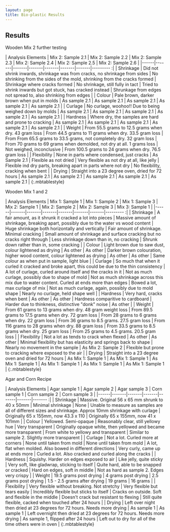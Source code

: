 ```yaml
---
layout: page
title: Bio-plastic Results
---
```

## Results

 Wooden Mix 2 further testing
  
| Analysis Elements | Mix 2: Sample 2.1 | Mix 2: Sample 2.2 | Mix 2: Sample 2.3 | Mix 2: Sample 2.4 | Mix 2: Sample 2.5 | Mix 2: Sample 2.6 |
|------|-------|-------|-------|-------|-------|-------|--------- :|
| Shrinkage | Did not shrink inwards, shrinkage was from cracks, no shrinkage from sides | No shrinking from the sides of the mold, shrinking from the cracks formed | Shrinkage where cracks formed | No shrinkage, still fully in tact | Tried to shrink inwards but got stuck, has cracked instead | Shrunkage from edges not spread to, also shrinking from edges |
| Colour | Pale brown, darker brown when put in molds | As sample 2.1 | As sample 2.1 | As sample 2.1 | As sample 2.1 | As sample 2.1 |
| Curlage | No curlage, woohoo!! Due to being weighed down by molds | As sample 2.1 | As sample 2.1 | As sample 2.1 | As sample 2.1 | As sample 2.1 |
| Hardness | Where dry, the samples are hard and prone to cracking | As sample 2.1 | As sample 2.1 | As sample 2.1 | As sample 2.1 | As sample 2.1 |
| Weight | From 55.5 grams to 12.5 grams when dry. 43 gram loss | From 44.5 grams to 11 grams when dry. 33.5 gram loss | From From 65.5 grams to 33.5 grams, not completely dry. 32 gram loss | From 70 grams to 69 grams when demolded, not dry at all. 1 grams loss | Not weighed, inconclusive | From 100.5 grams to 24 grams when dry. 76.5 gram loss | 
| Flexibility | None in parts where condensed, just cracks | As Sample 2.1 | Flexible as not dried | Very flexible as not dry at all, like jelly | Flexible ind dry parts, breaking apart in parts where not dry | No flexibility, cracking when bent | 
| Drying | Straight into a 23 degree oven, dried for 72 hours | As sample 2.1 | As sample 2.1 | As sample 2.1 | As sample 2.1 | As sample 2.1 |
{:.mbtablestyle}
  
 Wooden Mix 1 and 2
  
| Analysis Elements | Mix 1: Sample 1 | Mix 1: Sample 2 | Mix 1: Sample 3 | Mix 2: Sample 1 | Mix 2: Sample 2 | Mix 2: Sample 3 | Mix 3: Sample 1 |
|------|-------|-------|-------|-------|-------|-------|--------- :|
| Shrinkage | A fair amount, as it shrunk it cracked a lot into pieces | Massive amount of shrinkage, breaking apart, possibly due to the water vs wood content | Huge shrinkage both horizontally and vertically | Fair amount of shrinkage. Minimal cracking | Small amount of shrinkage and surface cracking but no cracks right through | Less shrinkage down than in, no cracking | Shrunk down rather than in, some cracking |
| Colour | Light brown due to saw dust, colour lightened as drying | As other | As other | Darker brown colouration, higher wood content, colour lightened as drying | As other | As other | Same colour as when put in sample, light blue |
| Curlage | So much that when it curled it cracked and broke apart, this could be due to the thin consistency | A lot of curlage, curled around itself and the cracks in it | Not as much curlage, possibly due to shape of mold | Not as much shrinkage across this mix due to water content. Curled at ends more than edges | Bowed a lot, max curlage of mix | Not as much curlage, again, possibly due to mold shape | Nearly no curlage, held shape well | 
| Hardness | Very hard, cracks when bent | As other | As other | Hardness comparitive to cardboard | Harder due to thinkness, distinctive "donk" noise | As other | 
| Weight | From 61 grams to 13 grams when dry. 48 gram weight loss | From 89.5 grams to 17.5 grams when dry. 72 gram loss | From 28 grams to 6 grams when dry. 22 gram loss | From 36 grams to 8.5 grams. 27.5 gram loss | From 116 grams to 28 grams when dry. 88 gram loss | From 33.5 grams to 8.5 grams when dry. 25 gram loss | From 25 grams to 4.5 grams. 20.5 gram loss |
| Flexibility | Not a lot as tends to crack when flexed | As other | As other | Minimal flexibility but has elasticity and springs back to shape | Nearly no movement in the sample | As Mix 2: Sample 2 | Flexible but prone to cracking where exposed to the air |
| Drying | Straight into a 23 degree oven and dried for 72 hours | As Mix 1: Sample 1 | As Mix 1: Sample 1 | As Mix 1: Sample 1 | As Mix 1: Sample 1 | As Mix 1: Sample 1 | As Mix 1: Sample 1 |
{:.mbtablestyle}
  
 Agar and Corn Recipe
  
| Analysis Elements | Agar sample 1 | Agar sample 2 | Agar sample 3 | Corn sample 1 | Corn sample 2 | Corn sample 3 |
|------|-------|-------|-------|-------|-------|------- :|
| Shrinkage | Massive. Original 56 x 65 mm shrunk to 40 x 50mm | Minimal shrinkage | None | Unable to measure as samples are all of different sizes and shrinkage. Approx 10mm shrinkage with curlage | Originally 65 x 155mm, now 43.3 x 110 | Originally 65 x 155mm, now 41 x 101mm |
| Colour | Yellowed. Semi-opaque | Reasonably clear, still yellowy hue | Very transparent | Originally opaque white, then yellowed and became more transparent | From white to yellowy and transparent | Similar to sample 2. Slightly more transparent |
| Curlage | Not a lot. Curled more at corners | None until taken from mold | None until taken from mold | A lot, flat when molded. Also bowed in different directions | Very curly, came up at ends more | Curled a lot. Also cracked and curled along the cracks |
| Hardness | Squishy. Harder on edges exposed to air | Like jelly, quite sticky | Very soft, like gladwrap, sticking to itself | Quite hard, able to be snapped or cracked | Hard on edges, soft in middle | Not as hard as sample 2. Edges very crispy |
| Weight | 19.5 grams post drying | 4 grams post drying | 2.5 grams post drying | 1.5 - 2.5 grams after drying | 19 grams | 16 grams |
| Flexibility | Very flexible without breaking. Not stretchy | Very flexible but tears easily | Incredibly flexible but sticks to itself | Cracks on outside. Soft and flexible in the middle | Doesn't crack but resistant to flexing | Still quite flexible, cacked when touched after 24 hours |
| Drying | Left over night then dried at 23 degrees for 72 hours. Needs more drying | As sample 1 | As sample 1 | Left overnight then dried at 23 degrees for 72 hours. Needs more drying | As sample 1, flipped after 24 hours | Left out to dry for all of the time others were in oven |
{:.mbtablestyle}


